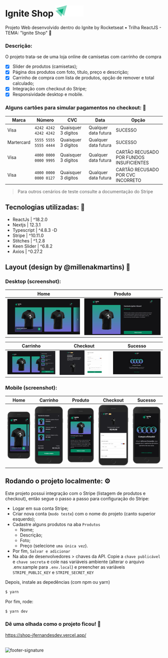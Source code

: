 # Ignite Shop <img src='https://github.com/jfernandesdev/ignite-shop/blob/773c33abe446e170dc17ab6d24c932ff0118b551/src/assets/logo-ignite-shop.svg' width='90px' />

Projeto Web desenvolvido dentro do Ignite by Rocketseat • Trilha ReactJS - TEMA: "Ignite Shop" 🛒

### Descrição:
O projeto trata-se de uma loja online de camisetas com carrinho de compra

- [x] Slider de produtos (camisetas);
- [x] Página dos produtos com foto, título, preço e descrição;
- [x] Carrinho de compra com lista de produtos, opção de remover e total calculado;
- [x] Integração com checkout do Stripe;
- [x] Responsividade desktop e mobile.

### Alguns cartões para simular pagamentos no checkout: 🧪

| Marca | Número | CVC | Data | Opção |
| --- | --- | --- | --- | --- |
| Visa | `4242 4242 4242 4242` | Quaisquer 3 dígitos | Qualquer data futura | SUCESSO |
| Martercard | `5555 5555 5555 4444` | Quaisquer 3 dígitos | Qualquer data futura | SUCESSO |
| Visa | `4000 0000 0000 9995` | Quaisquer 3 dígitos | Qualquer data futura | CARTÃO RECUSADO POR FUNDOS INSUFICIENTES |
| Visa | `4000 0000 0000 0127` | Quaisquer 3 dígitos | Qualquer data futura | CARTÃO RECUSADO POR CVC INCORRETO |

> Para outros cenários de teste consulte a documentação do Stripe

## Tecnologias utilizadas: 🚀

- ReactJs | ^18.2.0
- Nextjs | 12.3.1
- Typescript | ^4.8.3 -D
- Stripe | ^10.11.0
- Stitches | ^1.2.8
- Keen Slider | ^6.8.2
- Axios | ^0.27.2


## Layout (design by @millenakmartins) 🤩

### Desktop (screenshot):

| Home | Produto |
| --- | --- |
| <img src="https://github.com/jfernandesdev/ignite-shop/blob/b2f9c8bfcf05a019e33694596af3e9170407b487/public/desktop-1.png" /> | <img src="https://github.com/jfernandesdev/ignite-shop/blob/b2f9c8bfcf05a019e33694596af3e9170407b487/public/desktop-2.png" /> | 

| Carrinho | Checkout | Sucesso |
| --- | --- | --- |
| <img src="https://github.com/jfernandesdev/ignite-shop/blob/b2f9c8bfcf05a019e33694596af3e9170407b487/public/desktop-3.png" /> | <img src="https://github.com/jfernandesdev/ignite-shop/blob/b2f9c8bfcf05a019e33694596af3e9170407b487/public/desktop-4.png" /> | <img src="https://github.com/jfernandesdev/ignite-shop/blob/b2f9c8bfcf05a019e33694596af3e9170407b487/public/desktop-5.png" />

### Mobile (screenshot):

| Home | Carrinho | Produto | Checkout |  Sucesso |
| --- | --- | --- | --- | --- |
| <img src="https://github.com/jfernandesdev/ignite-shop/blob/b2f9c8bfcf05a019e33694596af3e9170407b487/public/mobile-1.png" width='275px' /> | <img src="https://github.com/jfernandesdev/ignite-shop/blob/b2f9c8bfcf05a019e33694596af3e9170407b487/public/mobile-2.png" width='275px' /> | <img src="https://github.com/jfernandesdev/ignite-shop/blob/b2f9c8bfcf05a019e33694596af3e9170407b487/public/mobile-3.png" width='275px' /> | <img src="https://github.com/jfernandesdev/ignite-shop/blob/b2f9c8bfcf05a019e33694596af3e9170407b487/public/mobile-4.png" width='275px' /> | <img src="https://github.com/jfernandesdev/ignite-shop/blob/b2f9c8bfcf05a019e33694596af3e9170407b487/public/mobile-5.png" width='275px' /> 


##  Rodando o projeto localmente: ⚙

Este projeto possui integração com o Stripe (listagem de produtos e checkout), então segue o passo a passo para configuração do Stripe:
 - Logar em sua conta Stripe;
 - Criar nova conta (`modo teste`) com o nome do projeto (canto superior esquerdo);
 - Cadastre alguns produtos na aba `Produtos`
   - Nome;
   - Descrição;
   - Foto;
   - Preço (selecione `uma única vez`).
 - Por fim, `Salvar e adicionar`
 - Na aba de desenvolvedores > chaves da API. Copie a `chave publicável` e `chave secreta` e cole nas variáveis ambiente (alterar o arquivo .env.sample para `.env.local`) e preencher as variáveis `STRIPE_PUBLIC_KEY` e `STRIPE_SECRET_KEY`
 
 
Depois, instale as depedências (com npm ou yarn)
```sh
$ yarn
```

Por fim, rode:
```sh
$ yarn dev
```

### Dê uma olhada como o projeto ficou! 👀
https://shop-jfernandesdev.vercel.app/

<br>

<img src="https://i.ibb.co/Yckq764/footer-signature.png" alt="footer-signature" border="0"  width='400px' />
